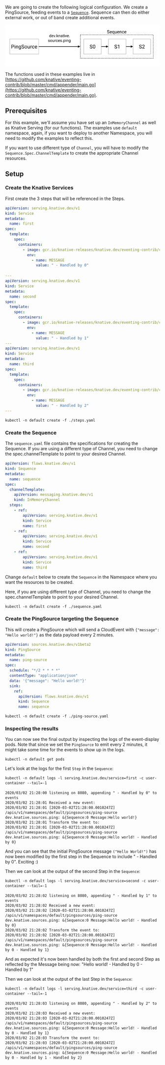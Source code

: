 We are going to create the following logical configuration. We create a
PingSource, feeding events to a [`Sequence`](../../../flows/sequence.md).
Sequence can then do either external work, or out of band create additional
events.

![Logical Configuration](./sequence-terminal.png)

The functions used in these examples live in
[https://github.com/knative/eventing-contrib/blob/master/cmd/appender/main.go](https://github.com/knative/eventing-contrib/blob/master/cmd/appender/main.go).

## Prerequisites

For this example, we'll assume you have set up an `InMemoryChannel` as well as
Knative Serving (for our functions). The examples use `default` namespace,
again, if you want to deploy to another Namespace, you will need to modify the
examples to reflect this.

If you want to use different type of `Channel`, you will have to modify the
`Sequence.Spec.ChannelTemplate` to create the appropriate Channel resources.

## Setup

### Create the Knative Services

First create the 3 steps that will be referenced in the Steps.

```yaml
apiVersion: serving.knative.dev/v1
kind: Service
metadata:
  name: first
spec:
  template:
    spec:
      containers:
        - image: gcr.io/knative-releases/knative.dev/eventing-contrib/cmd/appender
          env:
            - name: MESSAGE
              value: " - Handled by 0"

---
apiVersion: serving.knative.dev/v1
kind: Service
metadata:
  name: second
spec:
  template:
    spec:
      containers:
        - image: gcr.io/knative-releases/knative.dev/eventing-contrib/cmd/appender
          env:
            - name: MESSAGE
              value: " - Handled by 1"
---
apiVersion: serving.knative.dev/v1
kind: Service
metadata:
  name: third
spec:
  template:
    spec:
      containers:
        - image: gcr.io/knative-releases/knative.dev/eventing-contrib/cmd/appender
          env:
            - name: MESSAGE
              value: " - Handled by 2"
---

```

```shell
kubectl -n default create -f ./steps.yaml
```

### Create the Sequence

The `sequence.yaml` file contains the specifications for creating the Sequence.
If you are using a different type of Channel, you need to change the
spec.channelTemplate to point to your desired Channel.

```yaml
apiVersion: flows.knative.dev/v1
kind: Sequence
metadata:
  name: sequence
spec:
  channelTemplate:
    apiVersion: messaging.knative.dev/v1
    kind: InMemoryChannel
  steps:
    - ref:
        apiVersion: serving.knative.dev/v1
        kind: Service
        name: first
    - ref:
        apiVersion: serving.knative.dev/v1
        kind: Service
        name: second
    - ref:
        apiVersion: serving.knative.dev/v1
        kind: Service
        name: third
```

Change `default` below to create the `Sequence` in the Namespace where you want
the resources to be created.

Here, if you are using different type of Channel, you need to change the
spec.channelTemplate to point to your desired Channel.

```shell
kubectl -n default create -f ./sequence.yaml
```

### Create the PingSource targeting the Sequence

This will create a PingSource which will send a CloudEvent with
`{"message": "Hello world!"}` as the data payload every 2 minutes.

```yaml
apiVersion: sources.knative.dev/v1beta2
kind: PingSource
metadata:
  name: ping-source
spec:
  schedule: "*/2 * * * *"
  contentType: "application/json"
  data: '{"message": "Hello world!"}'
  sink:
    ref:
      apiVersion: flows.knative.dev/v1
      kind: Sequence
      name: sequence
```

```shell
kubectl -n default create -f ./ping-source.yaml
```

### Inspecting the results

You can now see the final output by inspecting the logs of the event-display
pods. Note that since we set the `PingSource` to emit every 2 minutes, it might
take some time for the events to show up in the logs.

```shell
kubectl -n default get pods
```

Let's look at the logs for the first `Step` in the `Sequence`:

```shell
kubectl -n default logs -l serving.knative.dev/service=first -c user-container --tail=-1

2020/03/02 21:28:00 listening on 8080, appending " - Handled by 0" to events
2020/03/02 21:28:01 Received a new event:
2020/03/02 21:28:01 [2020-03-02T21:28:00.0010247Z] /apis/v1/namespaces/default/pingsources/ping-source dev.knative.sources.ping: &{Sequence:0 Message:Hello world!}
2020/03/02 21:28:01 Transform the event to:
2020/03/02 21:28:01 [2020-03-02T21:28:00.0010247Z] /apis/v1/namespaces/default/pingsources/ping-source dev.knative.sources.ping: &{Sequence:0 Message:Hello world! - Handled by 0}
```
And you can see that the initial PingSource message `("Hello World!")` has now
been modified by the first step in the Sequence to include " - Handled by 0".
Exciting :)

Then we can look at the output of the second Step in the `Sequence`:

```shell
kubectl -n default logs -l serving.knative.dev/service=second -c user-container --tail=-1

2020/03/02 21:28:02 listening on 8080, appending " - Handled by 1" to events
2020/03/02 21:28:02 Received a new event:
2020/03/02 21:28:02 [2020-03-02T21:28:00.0010247Z] /apis/v1/namespaces/default/pingsources/ping-source dev.knative.sources.ping: &{Sequence:0 Message:Hello world! - Handled by 0}
2020/03/02 21:28:02 Transform the event to:
2020/03/02 21:28:02 [2020-03-02T21:28:00.0010247Z] /apis/v1/namespaces/default/pingsources/ping-source dev.knative.sources.ping: &{Sequence:0 Message:Hello world! - Handled by 0 - Handled by 1}
```
And as expected it's now been handled by both the first and second Step as
reflected by the Message being now: "Hello world! - Handled by 0 - Handled by 1"

Then we can look at the output of the last Step in the `Sequence`:

```shell
kubectl -n default logs -l serving.knative.dev/service=third -c user-container --tail=-1

2020/03/02 21:28:03 listening on 8080, appending " - Handled by 2" to events
2020/03/02 21:28:03 Received a new event:
2020/03/02 21:28:03 [2020-03-02T21:28:00.0010247Z] /apis/v1/namespaces/default/pingsources/ping-source dev.knative.sources.ping: &{Sequence:0 Message:Hello world! - Handled by 0 - Handled by 1}
2020/03/02 21:28:03 Transform the event to:
2020/03/02 21:28:03 [2020-03-02T21:28:00.0010247Z] /apis/v1/namespaces/default/pingsources/ping-source dev.knative.sources.ping: &{Sequence:0 Message:Hello world! - Handled by 0 - Handled by 1 - Handled by 2}
```



